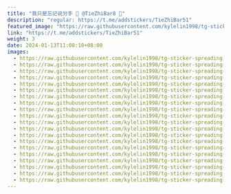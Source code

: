 ```yaml
---
title: "我只是忘记说分手 🙈 @TieZhiBar8 🙈"
description: "regular: https://t.me/addstickers/TieZhiBar51"
featured_image: "https://raw.githubusercontent.com/kylelin1998/tg-sticker-spreading-worldwide-images/main/img/c05c5126-06d4-4b99-97f4-910aeb1e4c21.jpg"
link: "https://t.me/addstickers/TieZhiBar51"
weight: 3
date: 2024-01-13T11:08:10+08:00
images:
  - https://raw.githubusercontent.com/kylelin1998/tg-sticker-spreading-worldwide-images/main/img/c05c5126-06d4-4b99-97f4-910aeb1e4c21.jpg
  - https://raw.githubusercontent.com/kylelin1998/tg-sticker-spreading-worldwide-images/main/img/1bd33872-8e50-417d-ab69-3cc29972bd11.jpg
  - https://raw.githubusercontent.com/kylelin1998/tg-sticker-spreading-worldwide-images/main/img/0a670132-caf7-459f-bd59-ac321d1af5f6.jpg
  - https://raw.githubusercontent.com/kylelin1998/tg-sticker-spreading-worldwide-images/main/img/624cbe6b-a52d-45e5-b060-a568884f2999.jpg
  - https://raw.githubusercontent.com/kylelin1998/tg-sticker-spreading-worldwide-images/main/img/9a56d058-85a0-467b-8175-97ebd3fe7277.jpg
  - https://raw.githubusercontent.com/kylelin1998/tg-sticker-spreading-worldwide-images/main/img/1a2a432a-c664-46fe-8872-03888a79dd09.jpg
  - https://raw.githubusercontent.com/kylelin1998/tg-sticker-spreading-worldwide-images/main/img/0c64059c-8906-4ea1-a6df-c36f9cbd1624.jpg
  - https://raw.githubusercontent.com/kylelin1998/tg-sticker-spreading-worldwide-images/main/img/61371d13-b54e-46c5-a526-cf854df2f1a5.jpg
  - https://raw.githubusercontent.com/kylelin1998/tg-sticker-spreading-worldwide-images/main/img/fe6f5ff7-d214-46cf-9892-c9c1cc1c7057.jpg
  - https://raw.githubusercontent.com/kylelin1998/tg-sticker-spreading-worldwide-images/main/img/5d5db809-9357-436b-b46a-081280fbab88.jpg
  - https://raw.githubusercontent.com/kylelin1998/tg-sticker-spreading-worldwide-images/main/img/472a0427-6786-49d6-beef-d899afeeeea1.jpg
  - https://raw.githubusercontent.com/kylelin1998/tg-sticker-spreading-worldwide-images/main/img/f002a10e-b4f5-4df4-a733-54b8d3a135d6.jpg
  - https://raw.githubusercontent.com/kylelin1998/tg-sticker-spreading-worldwide-images/main/img/cbd4bf92-8940-4587-b73a-1aa37364c919.jpg
  - https://raw.githubusercontent.com/kylelin1998/tg-sticker-spreading-worldwide-images/main/img/00f5c38b-e613-42e7-8fc9-818da0e896a4.jpg
  - https://raw.githubusercontent.com/kylelin1998/tg-sticker-spreading-worldwide-images/main/img/42fd10d8-01b6-408f-be82-6f7dd64c55d5.jpg
  - https://raw.githubusercontent.com/kylelin1998/tg-sticker-spreading-worldwide-images/main/img/927aba8d-2abc-481e-abbc-64aab18e8880.jpg
  - https://raw.githubusercontent.com/kylelin1998/tg-sticker-spreading-worldwide-images/main/img/2b9d3c3d-7076-4d54-b4a4-5f9f063dfa77.jpg
  - https://raw.githubusercontent.com/kylelin1998/tg-sticker-spreading-worldwide-images/main/img/470432a8-0262-4592-aea1-1768569c60c3.jpg
  - https://raw.githubusercontent.com/kylelin1998/tg-sticker-spreading-worldwide-images/main/img/d39c3d2e-6930-49f6-8d80-a6d537eeeeb7.jpg
  - https://raw.githubusercontent.com/kylelin1998/tg-sticker-spreading-worldwide-images/main/img/460c4535-976f-4646-b9ef-c0dcec4f2ac8.jpg
---
```

